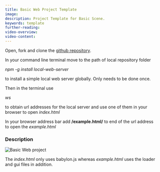 ```yaml
---
title: Basic Web Project Template
image: 
description: Project Template for Basic Scene.
keywords: template
further-reading:
video-overview:
video-content:
---
```



Open, fork and clone the [github repository](https://github.com/BabylonJSGuide/JSProject).

In your command line terminal move to the path of local repository folder 


*npm -g install local-web-server*

to install a simple local web server globally. Only needs to be done once.

Then in the terminal use

*ws*

to obtain url addresses for the local server and use one of them in your browser to open _index.html_

In your browser address bar add **/example.html/** to end of the url address to open the _example.html_

### Description

![Basic Web project](/img/quickstart/basicproj.png)

The _index.html_ only uses babylon.js whereas _example.html_ uses the loader and gui files in addition.

